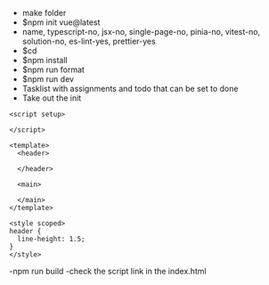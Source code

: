 - make folder
- $npm init vue@latest
- name, typescript-no, jsx-no, single-page-no, pinia-no, vitest-no, solution-no, es-lint-yes, prettier-yes
- $cd <folder>
- $npm install
- $npm run format
- $npm run dev
- Tasklist with assignments and todo that can be set to done
- Take out the init

```
<script setup>

</script>

<template>
  <header>

  </header>

  <main>

  </main>
</template>

<style scoped>
header {
  line-height: 1.5;
}
</style>
```



-npm run build
-check the script link in the index.html